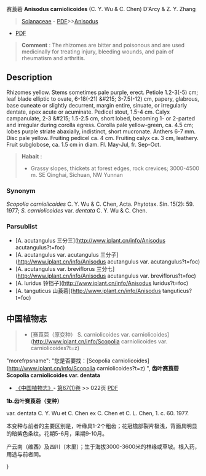 赛莨菪 **Anisodus carniolicoides** (C. Y. Wu & C. Chen) D'Arcy & Z. Y. Zhang

> [Solanaceae](http://www.iplant.cn/info/Solanaceae?t=foc) - [PDF](http://www.iplant.cn/foc/pdf/Solanaceae.pdf)>>[Anisodus](http://www.iplant.cn/info/Anisodus?t=foc)
 - [PDF](http://www.iplant.cn/foc/pdf/Anisodus.pdf)


> **Comment** : 
> The rhizomes are bitter and poisonous and are used medicinally for treating injury, bleeding wounds, and pain of rheumatism and arthritis.

## Description

Rhizomes yellow. Stems sometimes pale purple, erect. Petiole 1.2-3(-5) cm; leaf blade elliptic to ovate, 6-18(-21) &amp;#215; 3-7.5(-12) cm, papery, glabrous, base cuneate or slightly decurrent, margin entire, sinuate, or irregularly dentate, apex acute or acuminate. Pedicel stout, 1.5-4 cm. Calyx campanulate, 2-3 &amp;#215; 1.5-2.5 cm, short lobed, becoming 1- or 2-parted and irregular during corolla egress. Corolla pale yellow-green, ca. 4.5 cm; lobes purple striate abaxially, indistinct, short mucronate. Anthers 6-7 mm. Disc pale yellow. Fruiting pedicel ca. 4 cm. Fruiting calyx ca. 3 cm, leathery. Fruit subglobose, ca. 1.5 cm in diam. Fl. May-Jul, fr. Sep-Oct.


> **Habait** : 
>* Grassy slopes, thickets at forest edges, rock crevices; 3000-4500 m. SE Qinghai, Sichuan, NW Yunnan

### Synonym
*Scopolia carniolicoides* C. Y. Wu & C. Chen, Acta. Phytotax. Sin. 15(2): 59. 1977; *S. carniolicoides* var. *dentata* C. Y. Wu & C. Chen.

### Parsublist

* [A.  acutangulus  三分三](http://www.iplant.cn/info/Anisodus acutangulus?t=foc)
* [A.  acutangulus var. acutangulus  三分子](http://www.iplant.cn/info/Anisodus acutangulus var. acutangulus?t=foc)
* [A.  acutangulus var. breviflorus  三分七](http://www.iplant.cn/info/Anisodus acutangulus var. breviflorus?t=foc)
* [A.  luridus  铃铛子](http://www.iplant.cn/info/Anisodus luridus?t=foc)
* [A.  tanguticus  山莨菪](http://www.iplant.cn/info/Anisodus tanguticus?t=foc)

## 中国植物志

> * [赛莨菪（原变种）  S.  carniolicoides var. carniolicoides](http://www.iplant.cn/info/Scopolia carniolicoides var. carniolicoides?t=z)

  "morefrpsname": "您是否要找：<span class='spantxt'>[Scopolia carniolicoides](http://www.iplant.cn/info/Scopolia carniolicoides?t=z) ",
**齿叶赛莨菪 Scopolia carniolicoides var. dentata**

* [《中国植物志》](http://www.iplant.cn/frps)- [第67(1)卷](http://www.iplant.cn/frps/vol/67(1)) >> 022页 [PDF](http://www.iplant.cn/frps/pdf/67(1)/022.pdf)


**1b.齿叶赛莨菪（变种）**

var. dentata C. Y. Wu et C. Chen ex C. Chen et C. L. Chen, 1. c. 60. 1977.

本变种与前者的主要区别是，叶缘具1-2个粗齿；花冠檐部裂片极浅，背面具明显的暗紫色条纹。花期5-6月，果期9-10月。

产云南（维西）及四川（木里）；生于海拔3000-3600米的林缘或草坡。根入药，用途与前者同。

}